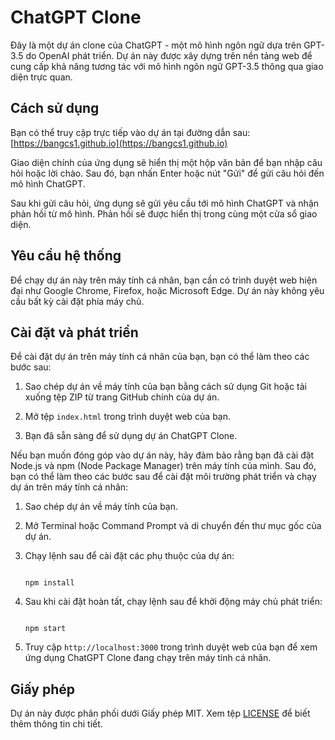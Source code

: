 # ChatGPT Clone

Đây là một dự án clone của ChatGPT - một mô hình ngôn ngữ dựa trên GPT-3.5 do OpenAI phát triển. Dự án này được xây dựng trên nền tảng web để cung cấp khả năng tương tác với mô hình ngôn ngữ GPT-3.5 thông qua giao diện trực quan.

## Cách sử dụng

Bạn có thể truy cập trực tiếp vào dự án tại đường dẫn sau: [https://bangcs1.github.io](https://bangcs1.github.io)

Giao diện chính của ứng dụng sẽ hiển thị một hộp văn bản để bạn nhập câu hỏi hoặc lời chào. Sau đó, bạn nhấn Enter hoặc nút "Gửi" để gửi câu hỏi đến mô hình ChatGPT.

Sau khi gửi câu hỏi, ứng dụng sẽ gửi yêu cầu tới mô hình ChatGPT và nhận phản hồi từ mô hình. Phản hồi sẽ được hiển thị trong cùng một cửa sổ giao diện.

## Yêu cầu hệ thống

Để chạy dự án này trên máy tính cá nhân, bạn cần có trình duyệt web hiện đại như Google Chrome, Firefox, hoặc Microsoft Edge. Dự án này không yêu cầu bất kỳ cài đặt phía máy chủ.

## Cài đặt và phát triển

Để cài đặt dự án trên máy tính cá nhân của bạn, bạn có thể làm theo các bước sau:

1. Sao chép dự án về máy tính của bạn bằng cách sử dụng Git hoặc tải xuống tệp ZIP từ trang GitHub chính của dự án.

2. Mở tệp `index.html` trong trình duyệt web của bạn.

3. Bạn đã sẵn sàng để sử dụng dự án ChatGPT Clone.

Nếu bạn muốn đóng góp vào dự án này, hãy đảm bảo rằng bạn đã cài đặt Node.js và npm (Node Package Manager) trên máy tính của mình. Sau đó, bạn có thể làm theo các bước sau để cài đặt môi trường phát triển và chạy dự án trên máy tính cá nhân:

1. Sao chép dự án về máy tính của bạn.

2. Mở Terminal hoặc Command Prompt và di chuyển đến thư mục gốc của dự án.

3. Chạy lệnh sau để cài đặt các phụ thuộc của dự án:

   ```

   npm install

   ```

4. Sau khi cài đặt hoàn tất, chạy lệnh sau để khởi động máy chủ phát triển:

   ```

   npm start

   ```

5. Truy cập `http://localhost:3000` trong trình duyệt web của bạn để xem ứng dụng ChatGPT Clone đang chạy trên máy tính cá nhân.

## Giấy phép

Dự án này được phân phối dưới Giấy phép MIT. Xem tệp [LICENSE](LICENSE) để biết thêm thông tin chi tiết.
